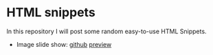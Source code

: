 # HTML snippets
In this repository I will post some random easy-to-use HTML Snippets.

- Image slide show: [github](https://github.com/AndreaGennaioli/html-snippets/tree/master/image-slideshow) [preview](https://html-snippets.andreagennaioli.com/image-slideshow/image-slideshow.html)
